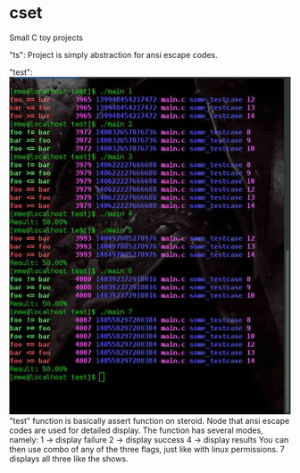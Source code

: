 # cset
Small C toy projects

"ts":
  Project is simply abstraction for ansi escape codes.

"test":
  ![alt tag](https://raw.githubusercontent.com/grebnafets/cset/master/test/images/demo.valid.1.jpg)
  "test" function is basically assert function on steroid. Node that ansi escape codes are used for detailed display.
  The function has several modes, namely:
    1 -> display failure
    2 -> display success
    4 -> display results
  You can then use combo of any of the three flags, just like with linux permissions. 7 displays all three like the
  shows.
